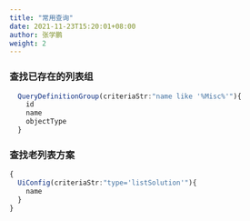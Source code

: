```yaml
---
title: "常用查询"
date: 2021-11-23T15:20:01+08:00
author: 张学鹏
weight: 2
---
```


### 查找已存在的列表组
```typescript
  QueryDefinitionGroup(criteriaStr:"name like '%Misc%'"){
    id
    name
    objectType
  }
```
### 查找老列表方案
```typescript
{
  UiConfig(criteriaStr:"type='listSolution'"){
    name
  }
}
```
